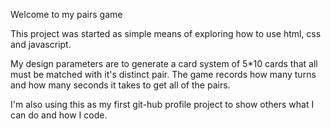Welcome to my pairs game

This project was started as simple means of exploring how to use html, css and javascript.

My design parameters are to generate a card system of 5*10 cards that all must be matched with it's distinct pair. The game records how many turns and how many seconds it takes to get all of the pairs.

I'm also using this as my first git-hub profile project to show others what I can do and how I code.
